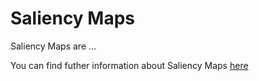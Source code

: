 # Saliency Maps

Saliency Maps are ...

You can find futher information about Saliency Maps [here](../T3.1/.md)
